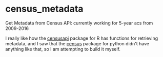 # census_metadata
Get Metadata from Census API: currently working for 5-year acs from 2009-2016

I really like how the [censusapi](https://github.com/hrecht/censusapi) package for R has functions for retrieving metadata, and I saw that 
the [census](https://github.com/datamade/census) package for python didn't have anything like that, so I am attempting to build it myself.
